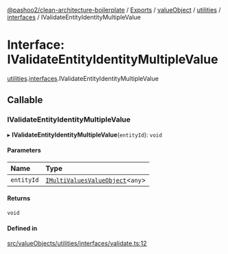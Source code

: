[@pashoo2/clean-architecture-boilerplate](../README.md) / [Exports](../modules.md) / [valueObject](../modules/valueobject.md) / [utilities](../modules/valueobject.utilities.md) / [interfaces](../modules/valueobject.utilities.interfaces.md) / IValidateEntityIdentityMultipleValue

# Interface: IValidateEntityIdentityMultipleValue

[utilities](../modules/valueobject.utilities.md).[interfaces](../modules/valueobject.utilities.interfaces.md).IValidateEntityIdentityMultipleValue

## Callable

### IValidateEntityIdentityMultipleValue

▸ **IValidateEntityIdentityMultipleValue**(`entityId`): `void`

#### Parameters

| Name | Type |
| :------ | :------ |
| `entityId` | [`IMultiValuesValueObject`](valueobject.interfaces.imultivaluesvalueobject.md)<`any`\> |

#### Returns

`void`

#### Defined in

[src/valueObjects/utilities/interfaces/validate.ts:12](https://github.com/pashoo2/clean-architecture-boilerplate/blob/88f8e3d/src/valueObjects/utilities/interfaces/validate.ts#L12)
